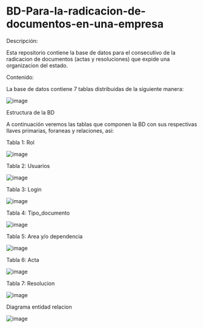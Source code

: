 # BD-Para-la-radicacion-de-documentos-en-una-empresa

Descripción:

Esta repositorio contiene la base de datos para el consecutivo de la radicacion de documentos (actas y resoluciones) que expide una organizacion del estado.

Contenido:

La base de datos contiene 7 tablas distribuidas de la siguiente manera:

![image](https://github.com/user-attachments/assets/a50bdd93-5b9e-4e3c-82e6-066515692acf)

Estructura de la BD

A continuación veremos las tablas que componen la BD con sus respectivas llaves primarias, foraneas y relaciones, asi:

Tabla 1: Rol 

![image](https://github.com/user-attachments/assets/0f88681b-82e5-4d17-8095-9ae1967b602a)

Tabla 2: Usuarios

![image](https://github.com/user-attachments/assets/b3c570d9-f5cf-4f2f-8850-b1ae9cfa3e77)

Tabla 3: Login

![image](https://github.com/user-attachments/assets/e40c383d-4fdc-4d5c-a350-91e7b75d03f6)

Tabla 4: Tipo_documento

![image](https://github.com/user-attachments/assets/8d02c9e7-d3f3-4dd2-8ce3-a4ca735b1fcf)

Tabla 5: Area y/o dependencia

![image](https://github.com/user-attachments/assets/f38c6ffd-cdbd-4c11-8aab-d7ddbaf4b173)

Tabla 6: Acta

![image](https://github.com/user-attachments/assets/a668a2a7-fe70-4cea-b859-827a8713c725)

Tabla 7: Resolucion

![image](https://github.com/user-attachments/assets/b72c381c-86f6-4e37-b1af-a71935e8a5db)

Diagrama entidad relacion

![image](https://github.com/user-attachments/assets/13bc6a89-d6bd-4232-a2bc-fa48cbd051d8)









